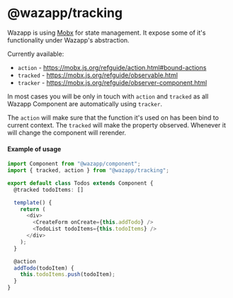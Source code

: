 # @wazapp/tracking

Wazapp is using [Mobx](https://mobx.js.org) for state management. It expose some of it's functionality under Wazapp's abstraction.

Currently available:
- `action` - https://mobx.js.org/refguide/action.html#bound-actions
- `tracked` - https://mobx.js.org/refguide/observable.html
- `tracker` - https://mobx.js.org/refguide/observer-component.html

In most cases you will be only in touch with `action` and `tracked` as all Wazapp Component are automatically using `tracker`.

The `action` will make sure that the function it's used on has been bind to current context.
The `tracked` will make the property observed. Whenever it will change the component will rerender.

#### Example of usage

```typescript
import Component from "@wazapp/component";
import { tracked, action } from "@wazapp/tracking";

export default class Todos extends Component {
  @tracked todoItems: []

  template() {
    return (
      <div>
        <CreateForm onCreate={this.addTodo} />
        <TodoList todoItems={this.todoItems} />
      </div>
    );
  }

  @action
  addTodo(todoItem) {
    this.todoItems.push(todoItem);
  }
}
```
